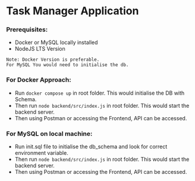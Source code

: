 # Task Manager Application

### Prerequisites:
- Docker or MySQL locally installed
- NodeJS LTS Version

```
Note: Docker Version is preferable.
For MySQL You would need to initialise the db.
```

### For Docker Approach:
- Run `docker compose up` in root folder. This would initialise the DB with Schema.
- Then run `node backend/src/index.js` in root folder. This would start the backend server.
- Then using Postman or accessing the Frontend, API can be accessed.

### For MySQL on local machine:
- Run init.sql file to initialise the db_schema and look for correct environment variable.
- Then run `node backend/src/index.js` in root folder. This would start the backend server.
- Then using Postman or accessing the Frontend, API can be accessed.